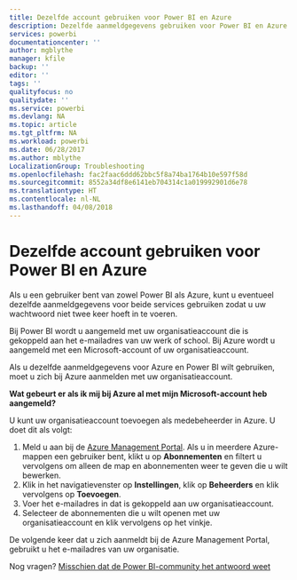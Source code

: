 ```yaml
---
title: Dezelfde account gebruiken voor Power BI en Azure
description: Dezelfde aanmeldgegevens gebruiken voor Power BI en Azure
services: powerbi
documentationcenter: ''
author: mgblythe
manager: kfile
backup: ''
editor: ''
tags: ''
qualityfocus: no
qualitydate: ''
ms.service: powerbi
ms.devlang: NA
ms.topic: article
ms.tgt_pltfrm: NA
ms.workload: powerbi
ms.date: 06/28/2017
ms.author: mblythe
LocalizationGroup: Troubleshooting
ms.openlocfilehash: fac2faac6ddd62bbc5f8a74ba1764b10e597f58d
ms.sourcegitcommit: 8552a34df8e6141eb704314c1a019992901d6e78
ms.translationtype: HT
ms.contentlocale: nl-NL
ms.lasthandoff: 04/08/2018
---
```

# <a name="using-the-same-account-for-power-bi-and-azure"></a>Dezelfde account gebruiken voor Power BI en Azure
Als u een gebruiker bent van zowel Power BI als Azure, kunt u eventueel dezelfde aanmeldgegevens voor beide services gebruiken zodat u uw wachtwoord niet twee keer hoeft in te voeren.

Bij Power BI wordt u aangemeld met uw organisatieaccount die is gekoppeld aan het e-mailadres van uw werk of school.  Bij Azure wordt u aangemeld met een Microsoft-account of uw organisatieaccount.

Als u dezelfde aanmeldgegevens voor Azure en Power BI wilt gebruiken, moet u zich bij Azure aanmelden met uw organisatieaccount.

**Wat gebeurt er als ik mij bij Azure al met mijn Microsoft-account heb aangemeld?**

U kunt uw organisatieaccount toevoegen als medebeheerder in Azure.  U doet dit als volgt:

1. Meld u aan bij de [Azure Management Portal](http://manage.windowsazure.com/). Als u in meerdere Azure-mappen een gebruiker bent, klikt u op **Abonnementen** en filtert u vervolgens om alleen de map en abonnementen weer te geven die u wilt bewerken.
2. Klik in het navigatievenster op **Instellingen**, klik op **Beheerders** en klik vervolgens op **Toevoegen**.
3. Voer het e-mailadres in dat is gekoppeld aan uw organisatieaccount.
4. Selecteer de abonnementen die u wilt openen met uw organisatieaccount en klik vervolgens op het vinkje.

De volgende keer dat u zich aanmeldt bij de Azure Management Portal, gebruikt u het e-mailadres van uw organisatie.

Nog vragen? [Misschien dat de Power BI-community het antwoord weet](http://community.powerbi.com/)


